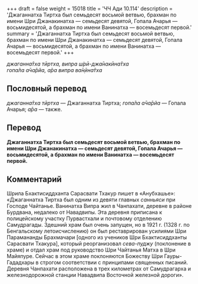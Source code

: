 +++
draft = false
weight = 15018
title = 'ЧЧ Ади 10.114'
description = 'Джаганнатха Тиртха был семьдесят восьмой ветвью, брахман по имени Шри Джанакинатха — семьдесят девятой, Гопала Ачарья — восьмидесятой, а брахман по имени Ванинатха — восемьдесят первой.'
summary = 'Джаганнатха Тиртха был семьдесят восьмой ветвью, брахман по имени Шри Джанакинатха — семьдесят девятой, Гопала Ачарья — восьмидесятой, а брахман по имени Ванинатха — восемьдесят первой.'
+++

_джаганна̄тха тӣртха, випра ш́рӣ-джа̄накӣна̄тха  
гопа̄ла а̄ча̄рйа, а̄ра випра ва̄н̣ӣна̄тха_

## Пословный перевод

_джаганна̄тха_ _тӣртха_ — Джаганнатха Тиртха; _гопа̄ла_ _а̄ча̄рйа_ — Гопала Ачарья; _а̄ра_ — также.

## Перевод

**Джаганнатха Тиртха был семьдесят восьмой ветвью, брахман по имени Шри Джанакинатха — семьдесят девятой, Гопала Ачарья — восьмидесятой, а брахман по имени Ванинатха — восемьдесят первой.**

## Комментарий

Шрила Бхактисиддханта Сарасвати Тхакур пишет в «Анубхашье»: «Джаганнатха Тиртха был одним из девяти главных _санньяси_ при Господе Чайтанье. Ванинатха Випра жил в Чанпахати, деревне в районе Бурдвана, недалеко от Навадвипы. Эта деревня приписана к полицейскому участку Пурвастхали и почтовому отделению Самудрагады. Здешний храм был очень запущен, но в 1921 г. (1328 г. по Бенгальскому летоисчислению) он был реставрирован усилиями Шри Парамананды Брахмачари \[одного из учеников Шри Бхактисиддханты Сарасвати Тхакура\], который реорганизовал _сева-пуджу_ (поклонение в храме) и отдал храм под руководство Шри Чайтанья Матха в Шри Майяпуре. Сейчас в этом храме поклоняются Божеству Шри Гауры-Гададхары в строгом соответствии с принципами священных писаний. Деревня Чанпахати расположена в трех километрах от Самудрагарха и железнодорожной станции Навадвипа Восточной железной дороги».

